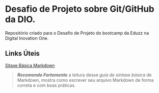# Desafio de Projeto sobre Git/GitHub da DIO.
Repositório criado para o Desafio de Projeto do bootcamp da Eduzz na Digital Inovation One.

## Links Úteis
[Sitaxe Básica Markdown](https://www.markdownguide.org/basic-syntax/)
> ***Recomendo Fortemente*** a leitura desse *guia de sintaxe básica* de Markdown, mostra como escrever seu arquivo Markdown de forma correta e com boas práticas.
